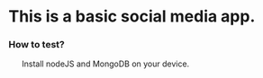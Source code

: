 <h1>This is a basic social media app.</h1>

<h3>How to test?</h3>
<ul style="list-style-type:disc;"
    <li>Install nodeJS and MongoDB on your device.</li>
</ul>